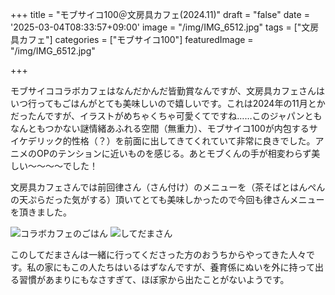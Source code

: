 +++
title = "モブサイコ100＠文房具カフェ(2024.11)"
draft = "false"
date = '2025-03-04T08:33:57+09:00'
image = "/img/IMG_6512.jpg"
tags = ["文房具カフェ"]
categories = ["モブサイコ100"]
featuredImage = "/img/IMG_6512.jpg"

+++

モブサイココラボカフェはなんだかんだ皆勤賞なんですが、文房具カフェさんはいつ行ってもごはんがとても美味しいので嬉しいです。これは2024年の11月とかだったんですが、イラストがめちゃくちゃ可愛くてですね……このジャパンともなんともつかない謎情緒あふれる空間（無重力）、モブサイコ100が内包するサイケデリック的性格（？）を前面に出してきてくれていて非常に良きでした。アニメのOPのテンションに近いものを感じる。あとモブくんの手が相変わらず美しい〜〜〜〜でした！

文房具カフェさんでは前回律さん（さん付け）のメニューを（茶そばとはんぺんの天ぷらだった気がする）頂いてとても美味しかったので今回も律さんメニューを頂きました。

![コラボカフェのごはん](/img/IMG_6509.jpg)
![してだまさん](/img/IMG_6511.jpg)

このしてだまさんは一緒に行ってくださった方のおうちからやってきた人々です。私の家にもこの人たちはいるはずなんですが、養育係にぬいを外に持って出る習慣があまりにもなさすぎて、ほぼ家から出たことがないようです。
